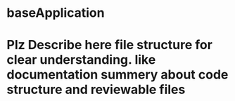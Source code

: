 # baseApplication
# Plz Describe here file structure for clear understanding. like documentation summery about code structure and reviewable files 
